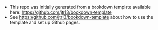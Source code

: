 - This repo was initially generated from a bookdown template available here: https://github.com/jtr13/bookdown-template
- See https://github.com/jtr13/bookdown-template about how to use the template and set up Github pages.

